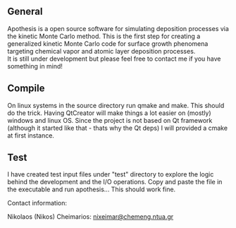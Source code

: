 General
--------------------------------------------------------------------------------------------------------------
Apothesis is a open source software for simulating deposition processes via the kinetic Monte Carlo method. 
This is the first step for creating a generalized kinetic Monte Carlo code 
for surface growth phenomena targeting chemical vapor and atomic layer deposition processes.  
It is still under development but please feel free to contact me if you have something in mind! 


Compile 
--------------------------------------------------------------------------------------------------------------
On linux systems in the source directory run qmake and make. This should do the trick.
Having QtCreator will make things a lot easier on (mostly) windows and linux OS. 
Since the project is not based on Qt framework (although it started like that - thats why the Qt deps) 
I will provided a cmake at first instance. 


Test
--------------------------------------------------------------------------------------------------------------
I have created test input files under "test" directory to explore the logic behind the development and the I/O operations. 
Copy and paste the file in the executable and run apothesis... This should work fine. 

Contact information:

Nikolaos (Nikos) Cheimarios: 
nixeimar@chemeng.ntua.gr

